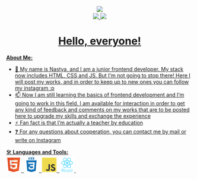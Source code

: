 <div id="header" align="center">
<img src="https://media3.giphy.com/media/3oKIPnAiaMCws8nOsE/giphy.gif"width="400"/>
</div>
<div id="bagdes" align="center">
<a href="https://www.instagram.com/_nstvnn_">
 <img src="https://img.shields.io/badge/instagram-pink?logo=instagram&LogoColor=pink&style=for-the-badge"/>
<a href="https://vk.com/nstvnn">
 <img src="https://img.shields.io/badge/Vk.com-blue?logo=vk&LogoColor=blue&style=for-the-badge"/>
</div>
<div id="basic" align="center">
  <h1>Hello, everyone!</h1>
</div>
<b>About Me:</b>
  <ul>
    <li>💬 My name is Nastya, and I am a junior frontend developer. My stack now includes HTML, CSS and JS. But I'm not going to stop there! Here I will post my works, and in order to keep up to new ones you can follow my instagram :p </li>
   <li>📫 Now I am still learning the basics of frontend development and I’m going to work in this field. I am available for interaction in order to get any kind of feedback and comments on my works that are to be posted here to upgrade my skills and exchange the experience </li>
   <li>⚡ Fan fact is that I’m actually a teacher by education </li>
    <li>❓ For any questions about cooperation, you can contact me by mail or write on Instagram </li>
  </ul>
  🛠️ <b>Languages and Tools:</b>
  <div>
 <img src="https://github.com/devicons/devicon/blob/master/icons/html5/html5-original.svg" title="HTML5" alt="HTML" width="40" height="40"/>&nbsp;
 <img src="https://github.com/devicons/devicon/blob/master/icons/css3/css3-plain-wordmark.svg"  title="CSS3" alt="CSS" width="40" height="40"/>&nbsp;
 <img src="https://github.com/devicons/devicon/blob/master/icons/javascript/javascript-original.svg" title="JavaScript" alt="JavaScript" width="40" height="40"/>&nbsp;
 <img src="https://github.com/devicons/devicon/blob/master/icons/react/react-original-wordmark.svg" title="React" alt="React" width="40" height="40"/>&nbsp;
    
    
  
